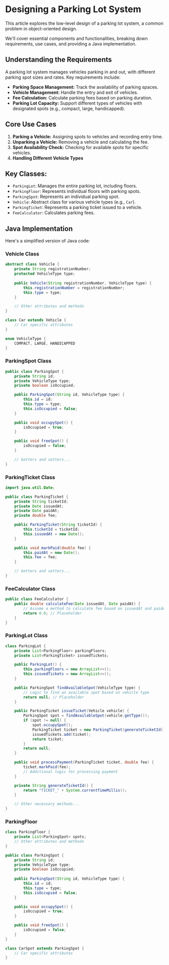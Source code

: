 # Designing a Parking Lot System

This article explores the low-level design of a parking lot system, a common problem in object-oriented design. 

We'll cover essential components and functionalities, breaking down requirements, use cases, and providing a Java implementation.

## Understanding the Requirements
A parking lot system manages vehicles parking in and out, with different parking spot sizes and rates. Key requirements include:
- **Parking Space Management:** Track the availability of parking spaces.
- **Vehicle Management:** Handle the entry and exit of vehicles.
- **Fee Calculation:** Calculate parking fees based on parking duration.
- **Parking Lot Capacity:** Support different types of vehicles with designated spots (e.g., compact, large, handicapped).

## Core Use Cases
1. **Parking a Vehicle:** Assigning spots to vehicles and recording entry time.
2. **Unparking a Vehicle:** Removing a vehicle and calculating the fee.
3. **Spot Availability Check:** Checking for available spots for specific vehicles.
4. **Handling Different Vehicle Types**

## Key Classes:
- `ParkingLot`: Manages the entire parking lot, including floors.
- `ParkingFloor`: Represents individual floors with parking spots.
- `ParkingSpot`: Represents an individual parking spot.
- `Vehicle`: Abstract class for various vehicle types (e.g., `Car`).
- `ParkingTicket`: Represents a parking ticket issued to a vehicle.
- `FeeCalculator`: Calculates parking fees.

## Java Implementation
Here's a simplified version of Java code:

### Vehicle Class
```java
abstract class Vehicle {
    private String registrationNumber;
    protected VehicleType type;
    
    public Vehicle(String registrationNumber, VehicleType type) {
        this.registrationNumber = registrationNumber;
        this.type = type;
    }

    // Other attributes and methods
}

class Car extends Vehicle {
    // Car specific attributes
}

enum VehicleType {
    COMPACT, LARGE, HANDICAPPED
}
```
### ParkingSpot Class
```java
public class ParkingSpot {
    private String id;
    private VehicleType type;
    private boolean isOccupied;

    public ParkingSpot(String id, VehicleType type) {
        this.id = id;
        this.type = type;
        this.isOccupied = false;
    }

    public void occupySpot() {
        isOccupied = true;
    }

    public void freeSpot() {
        isOccupied = false;
    }

    // Getters and setters...
}
```
### ParkingTicket Class
```java
import java.util.Date;

public class ParkingTicket {
    private String ticketId;
    private Date issuedAt;
    private Date paidAt;
    private double fee;

    public ParkingTicket(String ticketId) {
        this.ticketId = ticketId;
        this.issuedAt = new Date();
    }

    public void markPaid(double fee) {
        this.paidAt = new Date();
        this.fee = fee;
    }

    // Getters and setters...
}
```
### FeeCalculator Class
```java
public class FeeCalculator {
    public double calculateFee(Date issuedAt, Date paidAt) {
        // Assume a method to calculate fee based on issuedAt and paidAt
        return 0.0; // Placeholder
    }
}
```
### ParkingLot Class
```java
class ParkingLot {
    private List<ParkingFloor> parkingFloors;
    private List<ParkingTicket> issuedTickets;

    public ParkingLot() {
        this.parkingFloors = new ArrayList<>();
        this.issuedTickets = new ArrayList<>();
    }

    public ParkingSpot findAvailableSpot(VehicleType type) {
        // Logic to find an available spot based on vehicle type
        return null; // Placeholder
    }

    public ParkingTicket issueTicket(Vehicle vehicle) {
        ParkingSpot spot = findAvailableSpot(vehicle.getType());
        if (spot != null) {
            spot.occupySpot();
            ParkingTicket ticket = new ParkingTicket(generateTicketId());
            issuedTickets.add(ticket);
            return ticket;
        }
        return null;
    }

    public void processPayment(ParkingTicket ticket, double fee) {
        ticket.markPaid(fee);
        // Additional logic for processing payment
    }

    private String generateTicketId() {
        return "TICKET_" + System.currentTimeMillis();
    }

    // Other necessary methods...
}
```
### ParkingFloor
```java
class ParkingFloor {
    private List<ParkingSpot> spots;
    // Other attributes and methods
}

public class ParkingSpot {
    private String id;
    private VehicleType type;
    private boolean isOccupied;
    
    public ParkingSpot(String id, VehicleType type) {
        this.id = id;
        this.type = type;
        this.isOccupied = false;
    }

    public void occupySpot() {
        isOccupied = true;
    }

    public void freeSpot() {
        isOccupied = false;
    }
}

class CarSpot extends ParkingSpot {
    // Car specific attributes
}
```


